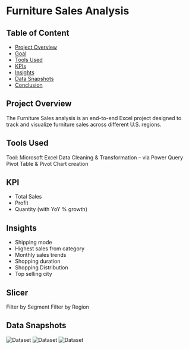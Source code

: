 # Furniture Sales Analysis

## Table of Content
- [Project Overview](#project-overview)
- [Goal](#goal)
- [Tools Used](#tools-used)
- [KPIs](#kpis)  
- [Insights](#insights)
- [Data Snapshots](#data-snapshots)
- [Conclusion](#conclusion)

## Project Overview
The Furniture Sales analysis is an end-to-end Excel project designed to track and visualize furniture sales across different U.S. regions.


## Tools Used
Tool: Microsoft Excel
Data Cleaning & Transformation – via Power Query
Pivot Table & Pivot Chart creation

## KPI
- Total Sales
- Profit
- Quantity (with YoY % growth)

## Insights
- Shipping mode
- Highest sales from category
- Monthly sales trends
- Shopping duration
- Shopping Distribution
- Top selling city

  
## Slicer
Filter by Segment
Filter by Region

## Data Snapshots
![Dataset]()
![Dataset]()
![Dataset]()



